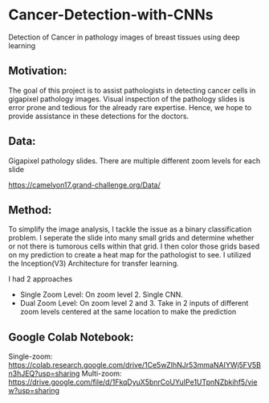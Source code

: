 # Cancer-Detection-with-CNNs
Detection of Cancer in pathology images of breast tissues using deep learning

## Motivation:
The goal of this project is to assist pathologists in detecting cancer cells in gigapixel pathology images. Visual inspection of the pathology slides is error prone and tedious for the already rare expertise. Hence, we hope to provide assistance in these detections for the doctors.

## Data:
Gigapixel pathology slides. There are multiple different zoom levels for each slide

https://camelyon17.grand-challenge.org/Data/

## Method:
To simplify the image analysis, I tackle the issue as a binary classification problem. I seperate the slide into many small grids and determine whether or not there is tumorous cells within that grid. I then color those grids based on my prediction to create a heat map for the pathologist to see. I utilized the Inception(V3) Architecture for transfer learning.

I had 2 approaches
* Single Zoom Level: On zoom level 2. Single CNN.
* Dual Zoom Level: On zoom level 2 and 3. Take in 2 inputs of different zoom levels centered at the same location to make the prediction

## Google Colab Notebook:
Single-zoom: https://colab.research.google.com/drive/1Ce5wZIhNJr53mmaNAIYWj5FV5Bn3hJEQ?usp=sharing
Multi-zoom: https://drive.google.com/file/d/1FkqDyuX5bnrCoUYuIPe1UTpnNZbkihf5/view?usp=sharing


